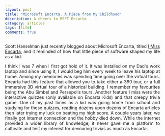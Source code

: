 ```yaml
---
layout: post
title: "Microsoft Encarta, A Piece from My Childhood"
description: A cheers to MSFT Encarta
category: articles
tags: [life]
comments: true
---
```


<p align="justify">Scott Hanselman just recently blogged about Microsoft Encarta, titled <a href="https://www.hanselman.com/blog/IMissMicrosoftEncarta.aspx">I Miss Encarta</a>, and it reminded of how that little piece of software shaped my life as a kid.</p>

<!-- more -->  

<p align="justify">I think I was 7 when I first got hold of it. It was installed on my Dad's work laptop and since using it, I would beg him every week to leave his laptop at home. Among my memories was spending time going over the virtual tours. Encarta had this feature that allowed you to take either a 360 tour, or a full immersive 3D virtual tour of a historical building. I remember my favourites being the Abu Simbel and Persepolis tours. Another feature I miss were the interactive quizzes (only available on Encarta Kids) and that creepy trivia game. One of my past times as a kid was going home from school and studying for these quizzes, reading dozens upon dozens of Encarta articles then later trying my luck on beating my high score. A couple years later, we finally got internet connection and the hobby died down. While the internet provided a wider library of knowledge, it never gave me a platform to cultivate and test my interest for devouring trivias as much as Encarta.</p>
